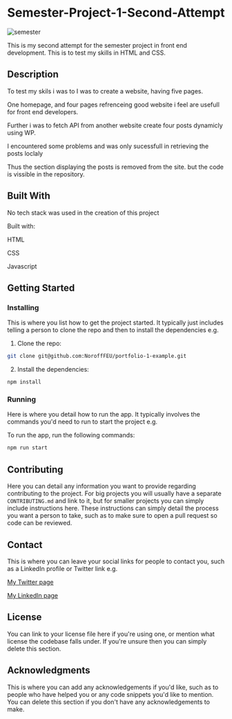 # Semester-Project-1-Second-Attempt

![semester](https://user-images.githubusercontent.com/83508588/196035483-c750d82a-08c2-4f0b-beb5-71de43af33c3.png)


This is my second attempt for the semester project in front end development.
This is to test my skills in HTML and CSS.

## Description

To test my skils i was to I was to create a website, having five pages.

One homepage, and four pages refrenceing good website i feel are usefull for front end developers.

Further i was to fetch API from another website create four posts dynamicly using WP.

I encountered some problems and was only sucessfull in retrieving the posts loclaly

Thus the section displaying the posts is removed from the site. but the code is vissible in the repository.


## Built With

No tech stack was used in the creation of this project

Built with:

HTML

CSS

Javascript

## Getting Started

### Installing

This is where you list how to get the project started. It typically just includes telling a person to clone the repo and then to install the dependencies e.g.

1. Clone the repo:

```bash
git clone git@github.com:NoroffFEU/portfolio-1-example.git
```

2. Install the dependencies:

```
npm install
```

### Running

Here is where you detail how to run the app. It typically involves the commands you'd need to run to start the project e.g.

To run the app, run the following commands:

```bash
npm run start
```

## Contributing

Here you can detail any information you want to provide regarding contributing to the project. For big projects you will usually have a separate `CONTRIBUTING.md` and link to it, but for smaller projects you can simply include instructions here. These instructions can simply detail the process you want a person to take, such as to make sure to open a pull request so code can be reviewed.

## Contact

This is where you can leave your social links for people to contact you, such as a LinkedIn profile or Twitter link e.g.

[My Twitter page](www.twitter.com)

[My LinkedIn page](www.linkedin.com)

## License

You can link to your license file here if you're using one, or mention what license the codebase falls under. If you're unsure then you can simply delete this section.

## Acknowledgments

This is where you can add any acknowledgements if you'd like, such as to people who have helped you or any code snippets you'd like to mention. You can delete this section if you don't have any acknowledgements to make.


